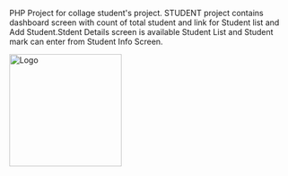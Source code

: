 PHP Project for collage student's project.
STUDENT project contains dashboard screen with count of total student and link for Student list and Add Student.Stdent Details screen is available Student List and Student mark can enter from Student Info Screen.

<img src="/images/student_dashboard,png" alt="Logo" width="200" />
